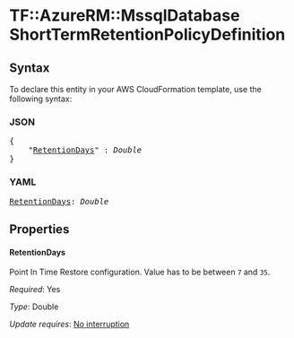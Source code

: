# TF::AzureRM::MssqlDatabase ShortTermRetentionPolicyDefinition

## Syntax

To declare this entity in your AWS CloudFormation template, use the following syntax:

### JSON

<pre>
{
    "<a href="#retentiondays" title="RetentionDays">RetentionDays</a>" : <i>Double</i>
}
</pre>

### YAML

<pre>
<a href="#retentiondays" title="RetentionDays">RetentionDays</a>: <i>Double</i>
</pre>

## Properties

#### RetentionDays

Point In Time Restore configuration. Value has to be between `7` and `35`.

_Required_: Yes

_Type_: Double

_Update requires_: [No interruption](https://docs.aws.amazon.com/AWSCloudFormation/latest/UserGuide/using-cfn-updating-stacks-update-behaviors.html#update-no-interrupt)

